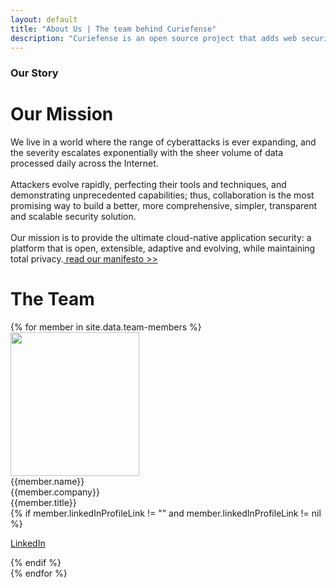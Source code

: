 ```yaml
---
layout: default
title: "About Us | The team behind Curiefense"
description: "Curiefense is an open source project that adds web security to Envoy Proxy. Here is its mission and the people behind it."
---
```


<div class="section product-team">
  <div class="container w-container">
    <div class="row flex-vertical w-row">
      <div class="row w-col w-col-11">
        <div class="item-vertical level-one">
          <h3 class="heading-2">Our Story</h3>
          <h1 class="heading-3">Our Mission</h1>
          <p class="paragraph hero-paragraph">We live in a world where the range of cyberattacks is ever expanding, and the severity escalates exponentially with the sheer volume of data processed daily across the Internet. <br><br>Attackers evolve rapidly, perfecting their tools and techniques, and demonstrating unprecedented capabilities; thus, collaboration is the most promising way to build a better, more comprehensive, simpler, transparent and scalable security solution.<br><br>Our mission is to provide the ultimate cloud-native application security: a platform that is open, extensible, adaptive and evolving, while maintaining total privacy.<a href="/manifesto"> read our manifesto &gt;&gt;</a><br></p>
        </div>
      </div>
      <div class="no-paddings w-col w-col-1">
        <div class="hero-image"></div>
      </div>
    </div>
    <div class="item-vertical">
      <div class="item-vertical">
        <h1 class="heading-3">The Team</h1>
      </div>
      <div class="w-layout-grid people-grid smaller">
      {% for member in site.data.team-members %}
        <div id="w-node-_2e17a88a-a2a7-9ea3-09b8-78a22d8b9580-31274adf" class="person-box">
          <div class="person-box-image smaller">
            <!-- <img src="{{member.imageSrc}}" loading="lazy" width="146" sizes="(max-width: 479px) 85vw, (max-width: 767px) 86vw, 90vw" srcset="{{member.imageSrcSet}}" alt="" class="person-img" /> -->
            <img width="206px" height="230px" src="{{member.imageSrc}}" loading="lazy" width="146" sizes="(max-width: 479px) 85vw, (max-width: 767px) 86vw, 90vw" srcset="{{member.imageSrcSet}}" alt="" class="person-img" />
          </div>
          <div class="person-box-name">{{member.name}}<br>{{member.company}}</div>
          <div class="person-box-title">{{member.title}}</div>
          {% if member.linkedInProfileLink != "" and member.linkedInProfileLink != nil %}
            <p class="paragraph person-bio">
              <a href="{{member.linkedInProfileLink}}" target="_blank">LinkedIn</a>
            </p>
          {% endif %}
        </div>
      {% endfor %}
      </div>
    </div>
  </div>
</div>
